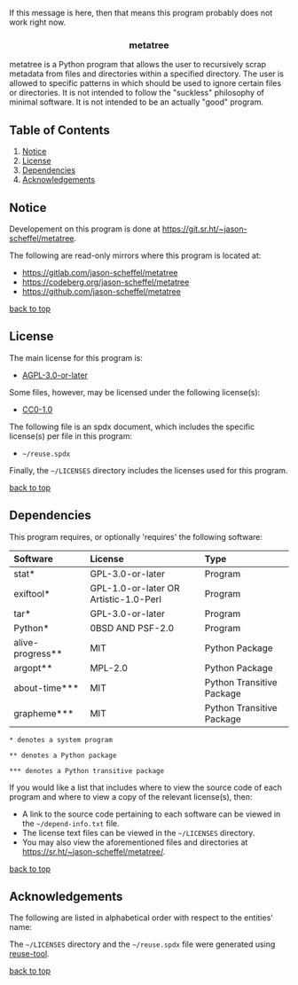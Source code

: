 <!---
SPDX-FileCopyrightText: 2023 Jason Scheffel <contact@jasonscheffel.com>
SPDX-License-Identifier: AGPL-3.0-or-later

Copyright (C) 2023 Jason Scheffel

This program is free software: you can redistribute it and/or modify it under
the terms of the GNU Affero General Public License as published by the Free
Software Foundation, either version 3 of the License, or (at your option) any
later version.

This program is distributed in the hope that it will be useful, but WITHOUT ANY
WARRANTY; without even the implied warranty of MERCHANTABILITY or FITNESS FOR A
PARTICULAR PURPOSE. See the GNU Affero General Public License for more details.

You should have received a copy of the GNU Affero General Public License along
with this program. If not, see <http://www.gnu.org/licenses/>.
-->

<a name="TOP"></a>

<!-- BADGESDDSFKJ -->

<div align="center">

<!-- put sheilds here -->

</div>

<!-- PROJECT LOGO -->

If this message is here, then that means this program probably does not work
right now.

<h3 align="center">
metatree
</h3>

metatree is a Python program that allows the user to recursively scrap metadata
from files and directories within a specified directory. The user is allowed to
specific patterns in which should be used to ignore certain files or
directories. It is not intended to follow the "suckless" philosophy of minimal
software. It is not intended to be an actually "good" program.

<!-- TABLE OF CONTENTS -->

## Table of Contents

1. [Notice](#notice)
1. [License](#license)
1. [Dependencies](#dependencies)
1. [Acknowledgements](#acknowledgements)

<!-- NOTICE-->

## Notice

Developement on this program is done at
<https://git.sr.ht/~jason-scheffel/metatree>.

The following are read-only mirrors where this program is located at:

- <https://gitlab.com/jason-scheffel/metatree>
- <https://codeberg.org/jason-scheffel/metatree>
- <https://github.com/jason-scheffel/metatree>

<a href="#TOP">back to top</a>

<!-- LICENSE -->

## License

The main license for this program is:

- [AGPL-3.0-or-later](https://spdx.org/licenses/AGPL-3.0-or-later.html)

Some files, however, may be licensed under the following license(s):

- [CC0-1.0](https://spdx.org/licenses/CC0-1.0.html)

The following file is an spdx document, which includes the specific license(s)
per file in this program:

- `~/reuse.spdx`

Finally, the `~/LICENSES` directory includes the licenses used for this
program.

<a href="#TOP">back to top</a>

<!--Dependencies-->

## Dependencies

This program requires, or optionally 'requires' the following software:

<center>

| Software           | License                               | Type                      |
| :----------------- | :------------------------------------ | :------------------------ |
| stat\*             | GPL-3.0-or-later                      | Program                   |
| exiftool\*         | GPL-1.0-or-later OR Artistic-1.0-Perl | Program                   |
| tar\*              | GPL-3.0-or-later                      | Program                   |
| Python\*           | 0BSD AND PSF-2.0                      | Program                   |
| alive-progress\*\* | MIT                                   | Python Package            |
| argopt\*\*         | MPL-2.0                               | Python Package            |
| about-time\*\*\*   | MIT                                   | Python Transitive Package |
| grapheme\*\*\*     | MIT                                   | Python Transitive Package |

</center>

```
* denotes a system program

** denotes a Python package

*** denotes a Python transitive package
```

If you would like a list that includes where to view the source code of each
program and where to view a copy of the relevant license(s), then:

- A link to the source code pertaining to each software can be viewed in the
  `~/depend-info.txt` file.
- The license text files can be viewed in the `~/LICENSES` directory.
- You may also view the aforementioned files and directories at
  <https://sr.ht/~jason-scheffel/metatree/>.

<a href="#TOP">back to top</a>

<!-- ACKNOWLEDGEMENTS -->

## Acknowledgements

The following are listed in alphabetical order with respect to the entities'
name:

The `~/LICENSES` directory and the `~/reuse.spdx` file were generated using
[reuse-tool](https://github.com/fsfe/reuse-tool).

<a href="#TOP">back to top</a>

<!-- blank -->
